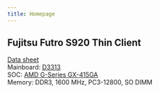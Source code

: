 ```yaml
---
title: Homepage
---
```


## Fujitsu Futro S920 Thin Client
[Data sheet](/assets/fujitsu-s920-datasheet.pdf)  
Mainboard: [D3313](/assets/Manual_D3313.pdf)  
SOC: [AMD G-Series GX-415GA](https://www.amd.com/en/products/embedded-g-series-2nd-gen)  
Memory: DDR3, 1600 MHz, PC3-12800, SO DIMM  